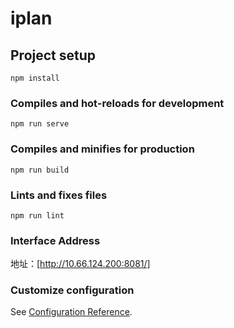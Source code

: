 # iplan

## Project setup
```
npm install
```

### Compiles and hot-reloads for development
```
npm run serve
```

### Compiles and minifies for production
```
npm run build
```

### Lints and fixes files
```
npm run lint
```
### Interface Address
地址：[http://10.66.124.200:8081/]

### Customize configuration
See [Configuration Reference](https://cli.vuejs.org/config/).
